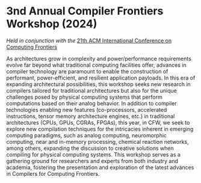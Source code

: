 # 3nd Annual Compiler Frontiers Workshop (2024)

*Held in conjunction with the* [21th ACM International Conference on Computing Frontiers](https://www.computingfrontiers.org/2024/)

As architectures grow in complexity and power/performance requirements evolve
far beyond what traditional computing facilities offer, advances in compiler
technology are paramount to enable the construction of performant,
power-efficient, and resilient application payloads. In this era of expanding
architectural possibilities, this workshop seeks new research in compilers
tailored for traditional architectures but also for the unique challenges posed
by physical computing systems that perform computations based on their analog
behavior. In addition to compiler technologies enabling new features
(co-processors, accelerated instructions, tensor memory architecture engines,
etc.) in traditional architectures (CPUs, GPUs, CGRAs, FPGAs), this year, in
CFW, we seek to explore new compilation techniques for the intricacies inherent
in emerging computing paradigms, such as analog computing, neuromorphic
computing, near and in-memory processing, chemical reaction networks, among
others, expanding the discussion to creative solutions when compiling for
physical computing systems. This workshop serves as a gathering ground for
researchers and experts from both industry and academia, fostering the
presentation and exploration of the latest advances in Compilers for Computing
Frontiers.

<!-- include_relative topics_and_dates.md -->

<!--
# Program

May 10, 2024 (all times are CEST)

<table>
    <tr>
        <td align="left"><br/> 15:15-15:40 </td>
        <td align="left"><b>Invited talk</b> <br/> 
        Application-Level Architecture Design  <br/>
        <i>John Leidel</i> 
        </td>
    </tr>
    <tr>
        <td align="left"><br/> 15:40-16:05 <br/><br/><br/> 16:05-16:30</td>
        <td align="left"><b>Paper Session</b> <br/>
        Clever DAE: Compiler Optimizations for Digital Twins at Scale <br/> 
        <i>Michele Scuttari, Nicola Camillucci, Daniele Cattaneo, Giovanni Agosta, Francesco Casella, Stefano Cherubin and Federico Terraneo</i> <br/><br/>
        Compiler-Injected SIHFT for Embedded Operating Systems <br/>
        <i>Davide Baroffio and Federico Reghenzani</i> 
        <br/>
        </td>
    </tr>
</table>
-->


